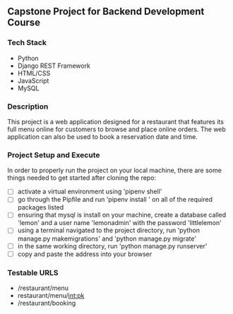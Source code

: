 ## Capstone Project for Backend Development Course

### Tech Stack
- Python
- Django REST Framework
- HTML/CSS
- JavaScript
- MySQL

### Description
This project is a web application designed for a restaurant that features its full menu online for customers to browse and place online orders.
The web application can also be used to book a reservation date and time.

### Project Setup and Execute
In order to properly run the project on your local machine, there are some things needed to get started after cloning the repo:
- [ ] activate a virtual environment using 'pipenv shell'
- [ ] go through the Pipfile and run 'pipenv install <package>' on all of the required packages listed
- [ ] ensuring that mysql is install on your machine, create a database called 'lemon' and a user name 'lemonadmin' with the password 'littlelemon'
- [ ] using a terminal navigated to the project directory, run 'python manage.py makemigrations' and 'python manage.py migrate'
- [ ] in the same working directory, run 'python manage.py runserver'
- [ ] copy and paste the address into your browser

### Testable URLS
- /restaurant/menu
- restaurant/menu/<int:pk>
- /restaurant/booking
